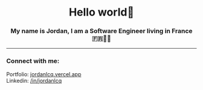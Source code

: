 <h1 align="center">Hello world👋</h1>
<h3 align="center">My name is Jordan, I am a <b>Software Engineer</b> living in France 🇫🇷🥖🍷</h3>

<hr />
<h3 align="left">Connect with me:</h3>
<p>
 Portfolio: <a href="https://jordanlcq.vercel.app/" target="_blank">jordanlcq.vercel.app</a><br />
 Linkedin: <a href="https://linkedin.com/in/jordanlcq" target="blank">/in/jordanlcq</a>
</p>
</p>
